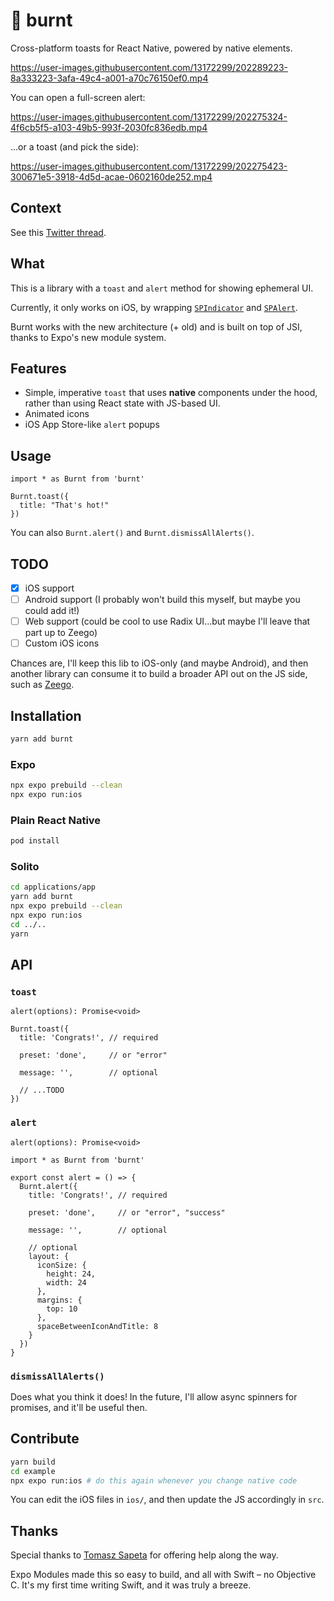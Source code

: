 # 🍞 burnt

Cross-platform toasts for React Native, powered by native elements.

https://user-images.githubusercontent.com/13172299/202289223-8a333223-3afa-49c4-a001-a70c76150ef0.mp4



You can open a full-screen alert:

https://user-images.githubusercontent.com/13172299/202275324-4f6cb5f5-a103-49b5-993f-2030fc836edb.mp4

...or a toast (and pick the side):

https://user-images.githubusercontent.com/13172299/202275423-300671e5-3918-4d5d-acae-0602160de252.mp4


## Context

See this [Twitter thread](https://twitter.com/FernandoTheRojo/status/1592923529644625920).

## What

This is a library with a `toast` and `alert` method for showing ephemeral UI. 

Currently, it only works on iOS, by wrapping [`SPIndicator`](https://github.com/ivanvorobei/SPIndicator) and [`SPAlert`](https://github.com/ivanvorobei/SPAlert).

Burnt works with the new architecture (+ old) and is built on top of JSI, thanks to Expo's new module system.

## Features

- Simple, imperative `toast` that uses **native** components under the hood, rather than using React state with JS-based UI.
- Animated icons
- iOS App Store-like `alert` popups

## Usage

```tsx
import * as Burnt from 'burnt'

Burnt.toast({
  title: "That's hot!"
})
```

You can also `Burnt.alert()` and `Burnt.dismissAllAlerts()`.

## TODO

- [x] iOS support
- [ ] Android support (I probably won't build this myself, but maybe you could add it!)
- [ ] Web support (could be cool to use Radix UI...but maybe I'll leave that part up to Zeego)
- [ ] Custom iOS icons

Chances are, I'll keep this lib to iOS-only (and maybe Android), and then another library can consume it to build a broader API out on the JS side, such as [Zeego](https://zeego.dev).


## Installation

```sh
yarn add burnt
```

### Expo

```sh
npx expo prebuild --clean
npx expo run:ios
```

### Plain React Native

```sh
pod install
```

### Solito

```sh
cd applications/app
yarn add burnt
npx expo prebuild --clean
npx expo run:ios
cd ../..
yarn
```

## API

### `toast`

`alert(options): Promise<void>`

```tsx
Burnt.toast({
  title: 'Congrats!', // required
  
  preset: 'done',     // or "error"
  
  message: '',        // optional
  
  // ...TODO
})
```

### `alert`

`alert(options): Promise<void>`

```tsx
import * as Burnt from 'burnt'

export const alert = () => {
  Burnt.alert({
    title: 'Congrats!', // required

    preset: 'done',     // or "error", "success"

    message: '',        // optional

    // optional
    layout: {
      iconSize: {
        height: 24,
        width: 24
      },
      margins: {
        top: 10
      },
      spaceBetweenIconAndTitle: 8
    }
  })
}
```

### `dismissAllAlerts()`

Does what you think it does! In the future, I'll allow async spinners for promises, and it'll be useful then.

## Contribute

```sh
yarn build
cd example
npx expo run:ios # do this again whenever you change native code
```

You can edit the iOS files in `ios/`, and then update the JS accordingly in `src`.

## Thanks

Special thanks to [Tomasz Sapeta](https://twitter.com/tsapeta) for offering help along the way.

Expo Modules made this so easy to build, and all with Swift – no Objective C. It's my first time writing Swift, and it was truly a breeze.
